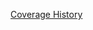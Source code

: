 [Coverage History](https://rawgithub.com/bldr-io/artifacts/local_bldr-io_bldr_2014-03-24_19-12-12/coverage/index.html)
